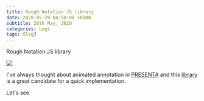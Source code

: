 ```yaml
---
title: Rough Notation JS library
date: 2020-05-28 04:50:00 +0100
subtitle: 28th May, 2020
categories: Logs
tags: [log]
---
```


Rough Notation JS library

![](/assets/log/n945_screen-shot-2020-05-28-at-08.46.14.png)

I've always thought about animated annotation in [PRESENTA](https://www.presenta.cc/) and this [library](https://roughnotation.com/) is a great candidate for a quick implementation.

Let's see.

